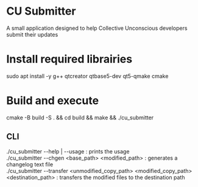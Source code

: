 # CU Submitter
A small application designed to help Collective Unconscious developers submit their updates

# Install required librairies
sudo apt install -y g++ qtcreator qtbase5-dev qt5-qmake cmake

# Build and execute
cmake -B build -S . &&
cd build &&
make &&
./cu_submitter

## CLI

./cu_submitter --help | --usage : prints the usage\
./cu_submitter --chgen <base_path> <modified_path> : generates a changelog text file\
./cu_submitter --transfer <unmodified_copy_path> <modified_copy_path> <destination_path> : transfers the modified files to the destination path
